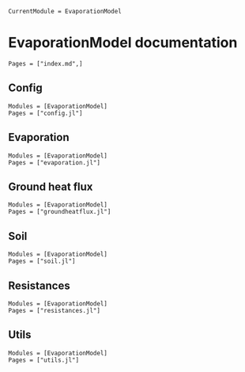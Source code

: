 ```@meta
CurrentModule = EvaporationModel
```

# EvaporationModel documentation
```@contents
Pages = ["index.md",]
```
## Config

```@autodocs
Modules = [EvaporationModel]
Pages = ["config.jl"]
```

## Evaporation
```@autodocs
Modules = [EvaporationModel]
Pages = ["evaporation.jl"]
```

## Ground heat flux
```@autodocs
Modules = [EvaporationModel]
Pages = ["groundheatflux.jl"]
```

## Soil
```@autodocs
Modules = [EvaporationModel]
Pages = ["soil.jl"]
```

## Resistances
```@autodocs
Modules = [EvaporationModel]
Pages = ["resistances.jl"]
```

## Utils
```@autodocs
Modules = [EvaporationModel]
Pages = ["utils.jl"]
```